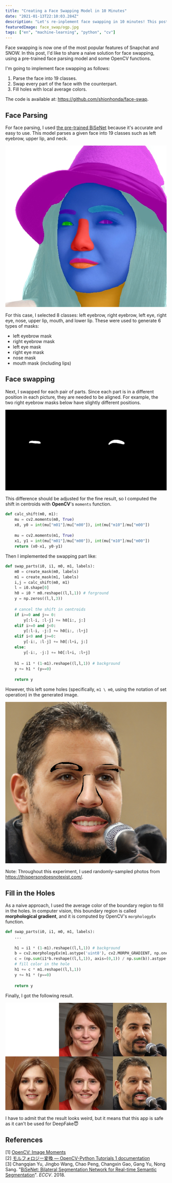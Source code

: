 ```yaml
---
title: "Creating a Face Swapping Model in 10 Minutes"
date: "2021-01-13T22:10:03.284Z"
description: "Let's re-inplement face swapping in 10 minutes! This post shows a naive solution using a pre-trained CNN and OpenCV."
featuredImage: face_swap/ogp.jpg
tags: ["en", "machine-learning", "python", "cv"]
---
```


Face swapping is now one of the most popular features of Snapchat and SNOW. In this post, I'd like to share a naive solution for face swapping, using a pre-trained face parsing model and some OpenCV functions.

I'm going to implement face swapping as follows:
1. Parse the face into 19 classes.
2. Swap every part of the face with the counterpart.
3. Fill holes with local average colors.

The code is available at: https://github.com/shionhonda/face-swap.

## Face Parsing
For face parsing, I used [the pre-trained BiSeNet](https://github.com/zllrunning/face-parsing.PyTorch) because it's  accurate and easy to use. This model parses a given face into 19 classes such as left eyebrow, upper lip, and neck.

![](2021-01-13-22-22-53.png)

For this case, I selected 8 classes: left eyebrow, right eyebrow, left eye, right eye, nose, upper lip, mouth, and lower lip. These were used to generate 6 types of masks:
- left eyebrow mask
- right eyebrow mask
- left eye mask
- right eye mask
- nose mask
- mouth mask (including lips)

## Face swapping
Next, I swapped for each pair of parts. Since each part is in a different position in each picture, they are needed to be aligned. For example, the two right eyebrow masks below have slightly different positions.

![](2021-01-13-22-51-22.png)

This difference should be adjusted for the fine result, so I computed the shift in centroids with **OpenCV**'s `moments` function.

```python
def calc_shift(m0, m1):
    mu = cv2.moments(m0, True)
    x0, y0 = int(mu["m01"]/mu["m00"]), int(mu["m10"]/mu["m00"])

    mu = cv2.moments(m1, True)
    x1, y1 = int(mu["m01"]/mu["m00"]), int(mu["m10"]/mu["m00"])
    return (x0-x1, y0-y1)
```

Then I implemented the swapping part like:

```python
def swap_parts(i0, i1, m0, m1, labels):
    m0 = create_mask(m0, labels)
    m1 = create_mask(m1, labels)
    i,j = calc_shift(m0, m1)
    l = i0.shape[0]
    h0 = i0 * m0.reshape((l,l,1)) # forground
    y = np.zeros((l,l,3))
    
    # cancel the shift in centroids
    if i>=0 and j>= 0:
        y[:l-i, :l-j] += h0[i:, j:]
    elif i>=0 and j<0:
        y[:l-i, -j:] += h0[i:, :l+j]
    elif i<0 and j>=0:
        y[-i:, :l-j] += h0[:l+i, j:]
    else:
        y[-i:, -j:] += h0[:l+i, :l+j]

    h1 = i1 * (1-m1).reshape((l,l,1)) # background
    y += h1 * (y==0)

    return y
```

However, this left some holes (specifically, `m1 \ m0`, using the notation of set operation) in the generated image.

![](2021-01-13-23-05-27.png)

Note: Throughout this experiment, I used randomly-sampled photos from https://thispersondoesnotexist.com/.

## Fill in the Holes
As a naive approach, I used the average color of the boundary region to fill in the holes. In computer vision, this boundary region is called **morphological gradient**, and it is computed by OpenCV's `morphologyEx` function.


```python
def swap_parts(i0, i1, m0, m1, labels):
    ...

    h1 = i1 * (1-m1).reshape((l,l,1)) # background
    b = cv2.morphologyEx(m1.astype('uint8'), cv2.MORPH_GRADIENT, np.ones((5,5)).astype('uint8') ) # boundary region
    c = (np.sum(i1*b.reshape((l,l,1)), axis=(0,1)) / np.sum(b)).astype(int) # average color of the coundary
    # fill color in the hole
    h1 += c * m1.reshape((l,l,1)) 
    y += h1 * (y==0)

    return y
```

Finally, I got the following result.

![](result.jpg)

I have to admit that the result looks weird, but it means that this app is safe as it can't be used for DeepFake😇

## References
[1] [OpenCV: Image Moments](https://docs.opencv.org/3.4/d0/d49/tutorial_moments.html)  
[2] [モルフォロジー変換 — OpenCV-Python Tutorials 1 documentation](http://labs.eecs.tottori-u.ac.jp/sd/Member/oyamada/OpenCV/html/py_tutorials/py_imgproc/py_morphological_ops/py_morphological_ops.html)  
[3] Changqian Yu, Jingbo Wang, Chao Peng, Changxin Gao, Gang Yu, Nong Sang. "[BiSeNet: Bilateral Segmentation Network for Real-time Semantic Segmentation](https://arxiv.org/abs/1808.00897)". *ECCV*. 2018.